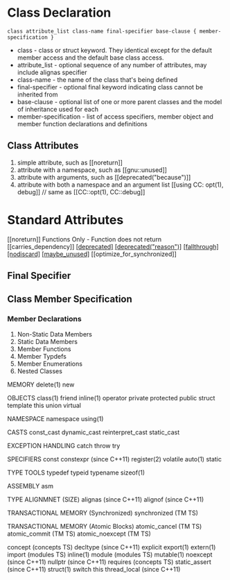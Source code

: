 

# Class Declaration

```
class attribute_list class-name final-specifier base-clause { member-specification }   
```

- class - class or struct keyword. They identical except for the default member access and the default base class access.
- attribute_list - optional sequence of any number of attributes, may include alignas specifier
- class-name - the name of the class that's being defined
- final-specifier - optional final keyword indicating class cannot be inherited from
- base-clause - optional list of one or more parent classes and the model of inheritance used for each
- member-specification - list of access specifiers, member object and member function declarations and definitions 

## Class Attributes

1) simple attribute, such as [[noreturn]]
2) attribute with a namespace, such as [[gnu::unused]]
3) attribute with arguments, such as [[deprecated("because")]]
4) attribute with both a namespace and an argument list [[using CC: opt(1), debug]] // same as [[CC::opt(1), CC::debug]]

# Standard Attributes

[[noreturn]]  Functions Only - Function does not return
[[carries_dependency]] 
[[deprecated]](C++14)
[[deprecated("reason")]](C++14)
[[fallthrough]](C++17)
[[nodiscard]](C++17)
[[maybe_unused]](C++17)
[[optimize_for_synchronized]]


## Final Specifier 


## Class Member Specification

### Member Declarations

1. Non-Static Data Members
2. Static Data Members
3. Member Functions
4. Member Typdefs
5. Member Enumerations
6. Nested Classes



















MEMORY
delete(1)
new



OBJECTS
class(1)
friend
inline(1)
operator
private
protected
public
struct
template
this
union
virtual

NAMESPACE
namespace
using(1)

CASTS
const_cast
dynamic_cast
reinterpret_cast
static_cast

EXCEPTION HANDLING
catch
throw
try


SPECIFIERS
const
constexpr (since C++11)
register(2)
volatile
auto(1)
static


TYPE TOOLS
typedef
typeid
typename
sizeof(1)

ASSEMBLY
asm


TYPE ALIGNMNET (SIZE)
alignas (since C++11)
alignof (since C++11)

TRANSACTIONAL MEMORY (Synchronized)
synchronized (TM TS)

TRANSACTIONAL MEMORY (Atomic Blocks)
atomic_cancel (TM TS)
atomic_commit (TM TS)
atomic_noexcept (TM TS)




concept (concepts TS)
decltype (since C++11)
explicit
export(1)
extern(1)
import (modules TS)
inline(1)
module (modules TS)
mutable(1)
noexcept (since C++11)
nullptr (since C++11)
requires (concepts TS)
static_assert (since C++11)
struct(1)
switch
this
thread_local (since C++11)

